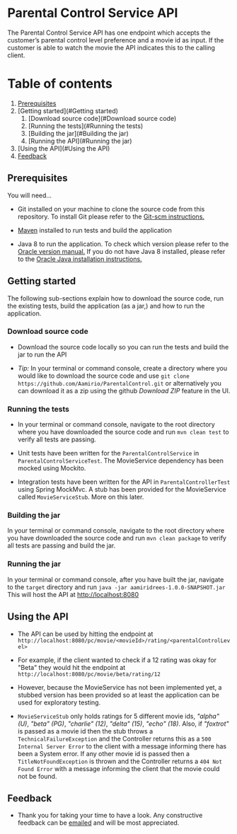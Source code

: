 # Parental Control Service API

The Parental Control Service API has one endpoint which accepts the customer’s parental control level preference and a 
movie id as input. If the customer is able to watch the movie the API indicates this to the calling client.

# Table of contents

1. [Prerequisites](#Prerequisites)
2. [Getting started](#Getting started)
    1. [Download source code](#Download source code)
    2. [Running the tests](#Running the tests)
    3. [Building the jar](#Building the jar)
    4. [Running the API](#Running the jar)
4. [Using the API](#Using the API)
5. [Feedback](#Feedback)

## Prerequisites

You will need...

* Git installed on your machine to clone the source code from this repository. To install Git please refer to the 
[Git-scm instructions.](https://git-scm.com/book/en/v2/Getting-Started-Installing-Git)

* [Maven](https://maven.apache.org/docs/3.6.3/release-notes.html) installed to run tests and build the application

* Java 8 to run the application. To check which version please refer to the 
[Oracle version manual.](https://www.java.com/en/download/help/version_manual.xml) If you do not have Java 8 
installed, please refer to the 
[Oracle Java installation instructions.](https://www.java.com/en/download/help/index_installing.xml)

## Getting started

The following sub-sections explain how to download the source code, run the existing tests, build the application 
(as a jar,) and how to run the application.

### Download source code

* Download the source code locally so you can run the tests and build the jar to run the API
  
* *Tip:* In your terminal or command console, create a directory where you would like to download the source code and use 
`git clone https://github.com/Aamirio/ParentalControl.git` or alternatively you can download it as a zip using the 
github *Download ZIP* feature in the UI.

### Running the tests

* In your terminal or command console, navigate to the root directory where you have downloaded the source code and run 
`mvn clean test` to verify all tests are passing.

* Unit tests have been written for the `ParentalControlService` in `ParentalControlServiceTest`. The MovieService 
dependency has been mocked using Mockito.

* Integration tests have been written for the API in `ParentalControllerTest` using Spring MockMvc. A stub has been 
provided for the MovieService called `MovieServiceStub`. More on this later.

### Building the jar

In your terminal or command console, navigate to the root directory where you have downloaded the source code and run 
`mvn clean package` to verify all tests are passing and build the jar.

### Running the jar

In your terminal or command console, after you have built the jar, navigate to the `target` directory and run
`java -jar aamiridrees-1.0.0-SNAPSHOT.jar` This will host the API at
[http://localhost:8080](http://localhost:8080/pc/movie/alpha/rating/U)

## Using the API

* The API can be used by hitting the endpoint at 
`http://localhost:8080/pc/movie/<movieId>/rating/<parentalControlLevel>` 

* For example, if the client wanted to check if a 12 rating was okay for "Beta" they would hit the endpoint at 
`http://localhost:8080/pc/movie/beta/rating/12` 

* However, because the MovieService has not been implemented yet, a stubbed version has been provided so at least the 
application can be used for exploratory testing. 

* `MovieServiceStub` only holds ratings for 5 different movie ids, *"alpha" (U)*, *"beta" (PG)*, *"charlie" (12)*, 
*"delta" (15)*, *"echo" (18)*. Also, if *"foxtrot"* is passed as a movie id then the stub throws a 
`TechnicalFailureException` and the Controller returns this as a `500 Internal Server Error` to the client with a message 
informing there has been a System error. If any other movie id is passed then a `TitleNotFoundException` is thrown and 
the Controller returns a `404 Not Found Error` with a message informing the client that the movie could not be found.

## Feedback

* Thank you for taking your time to have a look. Any constructive feedback can be [emailed](mailto:aamiridrees@hotmail.com) 
and will be most appreciated.